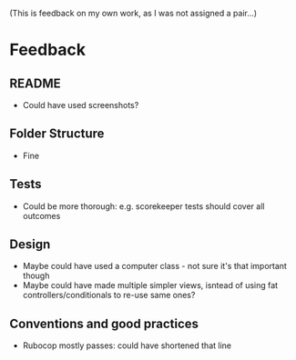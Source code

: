 (This is feedback on my own work, as I was not assigned a pair...)

# Feedback

## README

* Could have used screenshots?

## Folder Structure

* Fine

## Tests


* Could be more thorough: e.g. scorekeeper tests should cover all outcomes

## Design

* Maybe could have used a computer class - not sure it's that important though
* Maybe could have made multiple simpler views, isntead of using fat controllers/conditionals to re-use same ones?

## Conventions and good practices

* Rubocop mostly passes: could have shortened that line
